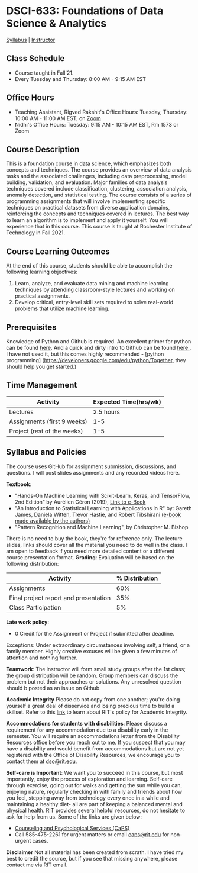 
# DSCI-633: Foundations of Data Science & Analytics

[Syllabus](https://github.com/aiforsec/RIT-DSCI-633-FDS/tree/main/Syllabus/README.md) |
[Instructor](https://www.rit.edu/directory/nxrvse-nidhi-rastogi)

## Class Schedule
- Course taught in Fall'21.
- Every Tuesday and Thursday: 8:00 AM - 9:15 AM EST

## Office Hours

- Teaching Assistant, Rigved Rakshit's Office Hours: Tuesday, Thursday: 10:00 AM - 11:00 AM EST, on [Zoom](https://rit.zoom.us/j/99828008122?pwd=Y1U4TFB4NFR1eGFMeFBXT2kwenJlZz09)
- Nidhi's Office Hours: Tuesday: 9:15 AM - 10:15 AM EST, Rm 1573 or Zoom

## Course Description
This is a foundation course in data science, which emphasizes both concepts and techniques. The course provides an overview of data analysis tasks and the associated challenges, including data preprocessing, model building, validation, and evaluation. Major families of data analysis techniques covered include classification, clustering, association analysis, anomaly detection, and statistical testing. The course consists of a series of programming assignments that will involve implementing specific techniques on practical datasets from diverse application domains, reinforcing the concepts and techniques covered in lectures. The best way to learn an algorithm is to implement and apply it yourself. You will experience that in this course. This course is taught at Rochester Institute of Technology in Fall 2021. 

## Course Learning Outcomes
At the end of this course, students should be able to accomplish the following learning objectives:

 1. Learn, analyze, and evaluate data mining and machine learning techniques by attending classroom-style lectures and working on practical assignments.
 2. Develop critical, entry-level skill sets required to solve real-world problems that utilize machine learning.

## Prerequisites
Knowledge of Python and Github is required.  An excellent primer for python can be found [here](https://github.com/Akuli/python-tutorial). And a quick and dirty intro to Github can be found [here.](https://guides.github.com/activities/hello-world/). I have not used it, but this comes highly recommended - [python programming] (https://developers.google.com/edu/python/Together, they should help you get started.)

## Time Management
|Activity| Expected Time(hrs/wk) |
|--|--|
|Lectures  | 2.5 hours |
|Assignments (first 9 weeks)| 1-5 |
|Project (rest of the weeks)|1-5|

## Syllabus and Policies
The course uses GitHub for assignment submission, discussions, and questions. I will post slides assignments and any recorded videos here.

**Textbook**:
- "Hands-On Machine Learning with Scikit-Learn, Keras, and TensorFlow, 2nd Edition" by Aurélien Géron (2019), [Link to e-Book](https://www.knowledgeisle.com/wp-content/uploads/2019/12/2-Aur%C3%A9lien-G%C3%A9ron-Hands-On-Machine-Learning-with-Scikit-Learn-Keras-and-Tensorflow_-Concepts-Tools-and-Techniques-to-Build-Intelligent-Systems-O%E2%80%99Reilly-Media-2019.pdf)
- "An Introduction to Statistical Learning with Applications in R" by: Gareth James, Daniela Witten, Trevor Hastie, and Robert Tibshirani [(e-book made available by the authors)](https://web.stanford.edu/~hastie/ISLRv2_website.pdf)
- "Pattern Recognition and Machine Learning", by Christopher M. Bishop

There is no need to buy the book, they're for reference only. The lecture slides, links should cover all the material you need to do well in the class. I am open to feedback if you need more detailed content or a different course presentation format.
**Grading**: Evaluation will be based on the following distribution: 

|Activity| % Distribution |
|--|--|
|Assignments| 60% |
|Final project report and presentation| 35% |
|Class Participation| 5% |

**Late work policy**:
- 0 Credit for the Assignment or Project if submitted after deadline.

Exceptions: Under extraordinary circumstances involving self, a friend, or a family member. Highly creative excuses will be given a few minutes of attention and nothing further.

**Teamwork**: The instructor will form small study groups after the 1st class; the group distribution will be random. Group members can discuss the problem but not their approaches or solutions. Any unresolved question should b posted as an issue on Github.

**Academic Integrity**
Please do not copy from one another; you're doing yourself a great deal of disservice and losing precious time to build a skillset. Refer to this [link](https://www.rit.edu/twc/academicintegrity/) to learn about RIT's policy for Academic Integrity.

**Accommodations for students with disabilities**: 
Please discuss a requirement for any accommodation due to a disability early in the semester.  You will require an accommodations letter from the Disability Resources office before you reach out to me. If you suspect that you may have a disability and would benefit from accommodations but are not yet registered with the Office of Disability Resources, we encourage you to contact them at dso@rit.edu.

**Self-care is Important**: We want you to succeed in this course, but most importantly, enjoy the process of exploration and learning. Self-care through exercise, going out for walks and getting the sun while you can, enjoying nature, regularly checking in with family and friends about how you feel, stepping away from technology every once in a while and maintaining a healthy diet- all are part of keeping a balanced mental and physical health. 
RIT provides several helpful resources, do not hesitate to ask for help from us. Some of the links are given below:
- [Counseling and Psychological Services (CaPS)](https://www.rit.edu/studentaffairs/counseling/) 
- Call 585-475-2261 for urgent matters or email <caps@rit.edu> for non-urgent cases.

**Disclaimer**
Not all material has been created from scrath. I have tried my best to credit the source, but if you see that missing anywhere, please contact me via RIT email.

